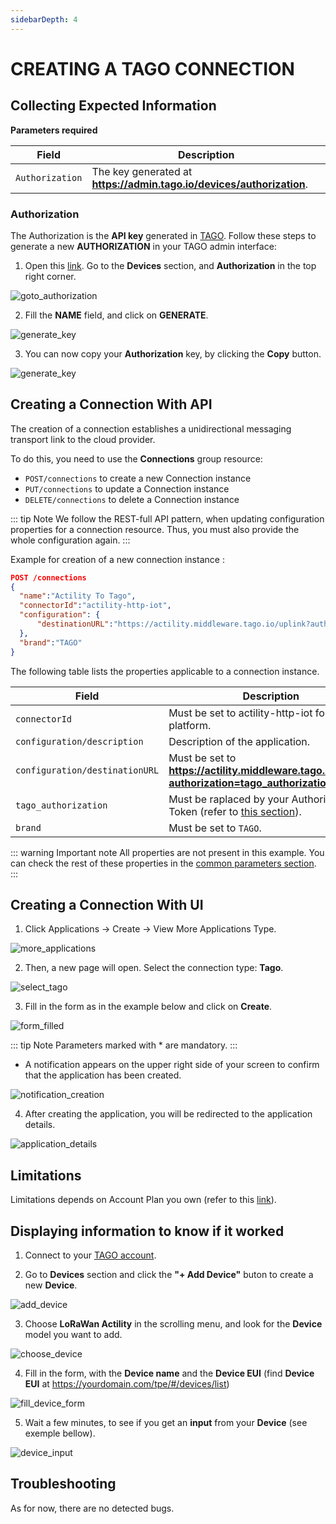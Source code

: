 ```yaml
---
sidebarDepth: 4
---
```


# CREATING A TAGO CONNECTION

## Collecting Expected Information

**Parameters required**

| Field | Description |
| ------ | ----------- |
| ```Authorization``` | The key generated at **https://admin.tago.io/devices/authorization**.|

### Authorization

The Authorization is the **API key** generated in [TAGO](https://admin.tago.io/).
Follow these steps to generate a new **AUTHORIZATION** in your TAGO admin interface:

1. Open this [link](https://admin.tago.io/). Go to the **Devices** section, and **Authorization** in the top right corner.

![goto_authorization](./images/authorization.png)

2. Fill the **NAME** field, and click on **GENERATE**.

![generate_key](./images/generate_authorization.png)

3. You can now copy your **Authorization** key, by clicking the **Copy** button.

![generate_key](./images/copy_authorization.png)

## Creating a Connection With API

The creation of a connection establishes a unidirectional messaging transport link to the cloud provider.

To do this, you need to use the **Connections** group resource:
*	`POST/connections` to create a new Connection instance
*	`PUT/connections` to update a Connection instance
*	`DELETE/connections` to delete a Connection instance


::: tip Note
We follow the REST-full API pattern, when updating configuration properties for a connection resource. Thus, you must also provide the whole configuration again.
:::

Example for creation of a new connection instance :

```json
POST /connections
{
  "name":"Actility To Tago",
  "connectorId":"actility-http-iot",
  "configuration": {
      "destinationURL":"https://actility.middleware.tago.io/uplink?authorization=tago_authorization"
  },
  "brand":"TAGO"
}
```

The following table lists the properties applicable to a connection instance.

| Field | Description |
| ------ | ----------- |
| ```connectorId``` | Must be set to actility-http-iot for Tago platform. |
| ```configuration/description``` | Description of the application. |
| ```configuration/destinationURL``` | Must be set to **https://actility.middleware.tago.io/uplink?authorization=tago_authorization**. |
| ```tago_authorization``` | Must be raplaced by your Authorization Token (refer to [this section](#authorization)). |
| ```brand``` | Must be set to ```TAGO```. |

::: warning Important note
All properties are not present in this example. You can check the rest of these properties in the [common parameters section](../../Getting_Started/Setting_Up_A_Connection_instance/About_connections.html#common-parameters).
:::

## Creating a Connection With UI

1. Click Applications -> Create -> View More Applications Type.

![more_applications](./images/coming_soon.png)

2. Then, a new page will open. Select the connection type: **Tago**.

![select_tago](./images/coming_soon.png)

3. Fill in the form as in the example below and click on **Create**.

![form_filled](./images/coming_soon.png)

::: tip Note
Parameters marked with * are mandatory.
:::

* A notification appears on the upper right side of your screen to confirm that the application has been created.

![notification_creation](./images/coming_soon.png)

4. After creating the application, you will be redirected to the application details.

![application_details](./images/coming_soon.png)

## Limitations

Limitations depends on Account Plan you own (refer to this [link](https://docs.tago.io/en/articles/114-account-plans)).

## Displaying information to know if it worked

1.	Connect to your [TAGO account](https://admin.tago.io/).

2.	Go to **Devices** section and click the **"+ Add Device"** buton to create a new **Device**.

![add_device](./images/add_device.png)

3.  Choose **LoRaWan Actility** in the scrolling menu, and look for the **Device** model you want to add.

![choose_device](./images/choose_device.png)

4.  Fill in the form, with the **Device name** and the **Device EUI** (find **Device EUI** at https://yourdomain.com/tpe/#/devices/list)

![fill_device_form](./images/fill_device_form.png)

5.  Wait a few minutes, to see if you get an **input** from your **Device** (see exemple bellow).

![device_input](./images/device_input.png)

## Troubleshooting

As for now, there are no detected bugs.